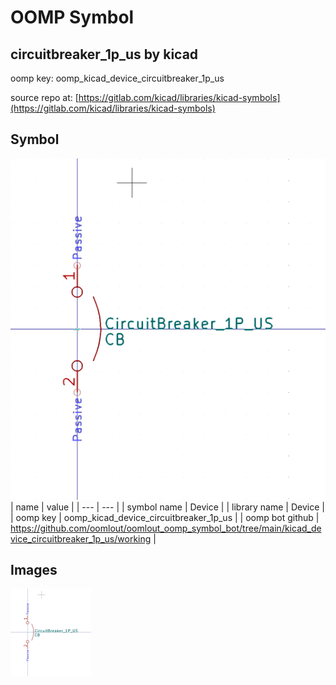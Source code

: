 # OOMP Symbol  
## circuitbreaker_1p_us  by kicad  
  
oomp key: oomp_kicad_device_circuitbreaker_1p_us  
  
source repo at: [https://gitlab.com/kicad/libraries/kicad-symbols](https://gitlab.com/kicad/libraries/kicad-symbols)  
## Symbol  
  
[![working.png](working_600.png)](working.png)  
| name | value | 
| --- | --- | 
| symbol name | Device | 
| library name | Device | 
| oomp key | oomp_kicad_device_circuitbreaker_1p_us | 
| oomp bot github | https://github.com/oomlout/oomlout_oomp_symbol_bot/tree/main/kicad_device_circuitbreaker_1p_us/working | 
## Images  
  
[![working.png](working_140.png)](working.png)  
